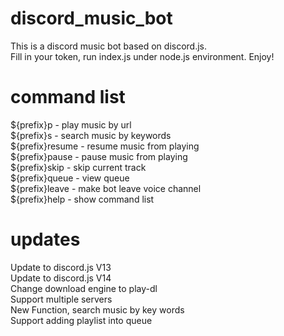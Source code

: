 # discord_music_bot
This is a discord music bot based on discord.js.<br>
Fill in your token, run index.js under node.js environment. Enjoy!
# command list
${prefix}p - play music by url<br>
${prefix}s - search music by keywords<br>
${prefix}resume - resume music from playing<br>
${prefix}pause - pause music from playing<br>
${prefix}skip - skip current track<br>
${prefix}queue - view queue<br>
${prefix}leave - make bot leave voice channel<br>
${prefix}help - show command list
# updates
Update to discord.js V13<br>
Update to discord.js V14<br>
Change download engine to play-dl<br>
Support multiple servers<br>
New Function, search music by key words<br>
Support adding playlist into queue
